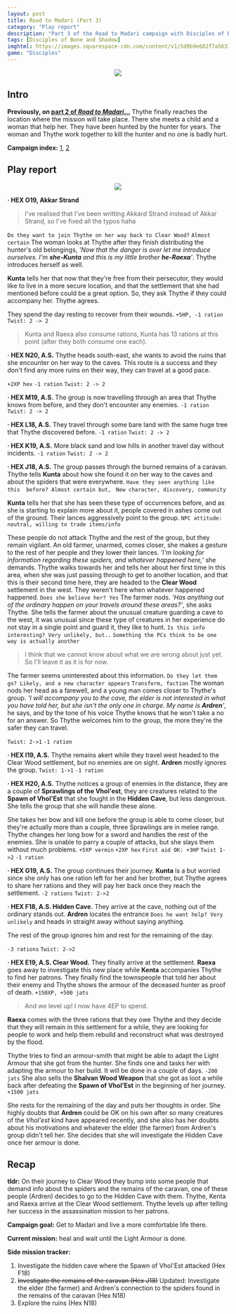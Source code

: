 ```yaml
---
layout: post
title: Road to Madari (Part 3)
category: "Play report"
description: "Part 3 of the Road to Madari campaign with Disciples of Bone & Shadow"
tags: [Disciples of Bone and Shadow]
imghtml: https://images.squarespace-cdn.com/content/v1/5d9b9e602f7a5637cf2b6c41/1605485808647-BGPAK0JNZX3BFZEAJ2I7/ke17ZwdGBToddI8pDm48kCNOb2SIBUBn6TVWlOMA4Ul7gQa3H78H3Y0txjaiv_0fDoOvxcdMmMKkDsyUqMSsMWxHk725yiiHCCLfrh8O1z4YTzHvnKhyp6Da-NYroOW3ZGjoBKy3azqku80C789l0p5uBJOnOmCWBN4JfYsIDyQsr0Ix-nEqR6qXG9XZSVMj3ESfBY8LMMbE33ZXW-8_PA/Cover+mockup.jpg?format=300w
game: "Disciples"
---
```


<p align="center"><img src="https://images.squarespace-cdn.com/content/v1/5d9b9e602f7a5637cf2b6c41/1605485808647-BGPAK0JNZX3BFZEAJ2I7/ke17ZwdGBToddI8pDm48kCNOb2SIBUBn6TVWlOMA4Ul7gQa3H78H3Y0txjaiv_0fDoOvxcdMmMKkDsyUqMSsMWxHk725yiiHCCLfrh8O1z4YTzHvnKhyp6Da-NYroOW3ZGjoBKy3azqku80C789l0p5uBJOnOmCWBN4JfYsIDyQsr0Ix-nEqR6qXG9XZSVMj3ESfBY8LMMbE33ZXW-8_PA/Cover+mockup.jpg?format=300w"></p>

## Intro

**Previously, on [part
2 of *Road to
Madari*...]({{site.baseurl}}/2021/03/27/play-report-conquered-sun-road-to-madari-2/)**
Thythe finally reaches the location where the mission will take place. There
she meets a child and a woman that help her. They have been hunted 
by the hunter for years. The woman and Thythe work together to kill the hunter
and no one is badly hurt.

**Campaign index:**
[1]({{site.baseurl}}/2021/02/12/play-report-conquered-sun-road-to-madari/),
[2]({{site.baseurl}}/2021/03/27/play-report-conquered-sun-road-to-madari-2/)

## Play report

<p align="center"><img
src="https://live.staticflickr.com/65535/51123642568_2f62a72d41_o.png"></p>


**· HEX O19, Akkar Strand** 

> I've realised that I've been writting Akkar*d* Strand instead of Akkar
> Strand, so I've fixed all the typos haha

``Do they want to join Thythe on her way back to Clear
Wood?`` ``Almost certain`` The woman looks at Thythe after they finish
distributing the hunter's old belongings, *'Now that the danger is over let me
introduce ourselves. I'm **she-Kunta** and this is my little brother
**he-Raexa**'*. Thythe introduces herself as well.

**Kunta** tells her that now that they're free from their persecutor, they
would like to live in a more secure location, and that the settlement that she
had mentioned before could be a great option. So, they ask Thythe if they could
accompany her. Thythe agrees.

They spend the day resting to recover from their wounds. ``+5HP, -1 ration``
``Twist: 2 -> 2``

> Kunta and Raexa also consume rations, Kunta has 13 rations at this point
> (after they both consume one each).

**· HEX N20, A.S.** Thythe heads south-east, she wants to avoid the ruins that
she encounter on her way to the caves. This route is a success and they don't
find any more ruins on their way, they can travel at a good pace.

``+2XP hex`` ``-1 ration`` ``Twist: 2 -> 2``

**· HEX M19, A.S.**  The group is now travelling through an area that Thythe
knows from before, and they don't encounter any enemies. ``-1 ration`` ``Twist:
2 -> 2``

**· HEX L18, A.S.** They travel through some bare land with the same huge tree
that Thythe discovered before. ``-1 ration`` ``Twist: 2 -> 2``

**· HEX K19, A.S.** More black sand and low hills in another travel day without
incidents.  ``-1 ration`` ``Twist: 2 -> 2``

**· HEX J18, A.S.** The group passes through the burned remains of a
caravan. Thythe tells **Kunta** about how she found it on her way to the caves
and about the spiders that were everywhere. ``Have they seen anything like this 
before? Almost certain but, `` ``New character, discovery, community`` 

**Kunta** tells her that she has seen these type of occurrences before, and as she
is starting to explain more about it, people covered in ashes come out of the
ground. Their lances aggressively point to the group. ``NPC attitude: neutral,
willing to trade items/info``

These people do not attack Thythe and the rest of the group, but they remain
vigilant. An old farmer, unarmed, comes closer, she makes a gesture to the rest
of her people and they lower their lances. *'I'm looking for information
regarding these spiders, and whatever happened here,'* she demands. Thythe
walks towards her and tells her about her first time in this area, when she was
just passing through to get to another location, and that this is their second
time here, they are headed to the **Clear Wood** settlement in the west. They
weren't here when whatever happened happened. ``Does she believe her? Yes`` The
farmer nods. *'Has anything out of the ordinary happen on your travels around
these areas?'*, she asks Thythe. She tells the farmer about the unusual
creature guarding a cave to the west, it was unusual since these type of
creatures in her experience do not stay in a single point and guard it, they
like to hunt. ``Is this info interesting? Very unlikely, but..`` ``Something
the PCs think to be one way is actually another``

> I think that we cannot know about what we are wrong about just yet. So I'll
> leave it as it is for now.

The farmer seems uninterested about this information. ``Do they let them go?
Likely, and a new character appears`` ``Transform, faction`` The woman nods her
head as a farewell, and a young man comes closer to Thythe's group. *'I will
accompany you to the cave, the elder is not interested in what you have told
her, but she isn't the only one in charge. My name is **Ardren**'*, he says, and by
the tone of his voice Thythe knows that he won't take a no for an answer. So
Thythe welcomes him to the group, the more they're the safer they can travel.

``Twist: 2->1`` ``-1 ration``

**· HEX I19, A.S.** Thythe remains akert while they travel west headed to the
Clear Wood settlement, but no enemies are on sight. **Ardren** mostly ignores
the group. ``Twist: 1->1`` ``-1 ration``

**· HEX H20, A.S.** Thythe notices a group of enemies in the distance, they are
a couple of **Sprawlings of the Vhol'est**, they are creatures related to the
**Spawn of Vhol'Est** that she fought in the **Hidden Cave**, but less
dangerous. She tells the group that she will handle these alone.

She takes her bow and kill one before the group is able to come closer, but
they're actually more than a couple, three Sprawlings are in melee
range. Thythe changes her long bow for a sword and handles the rest of the
enemies. She is unable to parry a couple of attacks, but she slays them without
much problems. ``+5XP vermin`` ``+2XP hex`` ``First aid OK: +3HP`` 
``Twist 1->2`` ``-1 ration``

**· HEX G19, A.S.** The group continues their journey. **Kunta** is a but
worried since she only has one ration left for her and her brother, but Thythe
agrees to share her rations and they will pay her back once they reach the
settlement. ``-2 rations`` ``Twist: 2->2``

**· HEX F18, A.S. Hidden Cave.** They arrive at the cave, nothing out
of the ordinary stands out. **Ardren** locates the entrance ``Does he want
help? Very unlikely`` and heads in straight away without saying anything.

The rest of the group ignores him and rest for the remaining of the day.

``-3 rations`` ``Twist: 2->2``

**· HEX E19, A.S. Clear Wood.** They finally arrive at the settlement. **Raexa**
goes away to investigate this new place while **Kenta** accompanies Thythe to
find her patrons. They finally find the townspeople that told her about their
enemy and Thythe shows the armour of the deceased hunter as proof of
death. ``+150XP, +500 jats``

> And we level up! I now have 4EP to spend.

**Raexa** comes with the three rations that they owe Thythe and they decide
that they will remain in this settlement for a while, they are looking for
people to work and help them rebuild and reconstruct what was destroyed by the
flood. 

Thythe tries to find an armour-smith that might be able to adapt the Light
Armour that she got from the hunter. She finds one and tasks her with adapting
the armour to her build. It will be done in a couple of days. ``-200 jats`` She
also sells the **Shalvan Wood Weapon** that she got as loot a while back after
defeating the **Spawn of Vhol’Est** in the beginning of her journey. ``+1500
jats``

She rests for the remaining of the day and puts her thoughts in order. She
highly doubts that **Ardren** could be OK on his own after so many creatures of
the *Vhol'est* kind have appeared recently, and she also has her doubts about
his motivations and whatever the elder (the farmer) from Ardren's group didn't
tell her. She decides that she will investigate the Hidden Cave once her armour
is done.

## Recap

**tldr:** On their journey to Clear Wood they bump into some people that demand
info about the spiders and the remains of the caravan, one of these people
(Ardren) decides to go to the Hidden Cave with them. Thythe, Kenta and Raexa
arrive at the Clear Wood settlement. Thythe levels up after telling her success
in the assassination mission to her patrons.

**Campaign goal:** Get to Madari and live a more comfortable life there.

**Current mission:** heal and wait until the Light Armour is done.

**Side mission tracker:**
1. Investigate the hidden cave where the Spawn of
Vhol'Est attacked (Hex F18)
2. ~~Investigate the remains of the caravan (Hex J18)~~ Updated: Investigate
   the elder (the farmer) and Ardren's connection to the spiders found in the
   remains of the caravan (Hex N18)
3. Explore the ruins (Hex N18)
